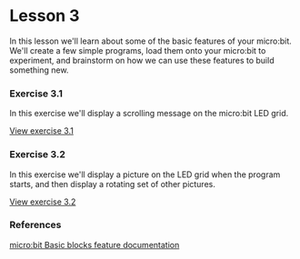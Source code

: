 # Lesson 3
In this lesson we'll learn about some of the basic features of your micro:bit. We'll create a few simple programs, load them onto your micro:bit to experiment, and brainstorm on how we can use these features to build something new.

### Exercise 3.1
In this exercise we'll display a scrolling message on the micro:bit LED grid.

[View exercise 3.1](https://github.com/FuseCodeCamp2020/BuildingMicrocontrollerGames/tree/master/lesson-3/exercise-3.1)

### Exercise 3.2
In this exercise we'll display a picture on the LED grid when the program starts, and then display a rotating set of other pictures.

[View exercise 3.2](https://github.com/FuseCodeCamp2020/BuildingMicrocontrollerGames/tree/master/lesson-3/exercise-3.2)

### References
[micro:bit Basic blocks feature documentation](https://makecode.microbit.org/reference/basic)
